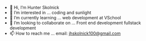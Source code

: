 - 👋 Hi, I’m Hunter Skolnick
- 👀 I’m interested in ... coding and sunlight
- 🌱 I’m currently learning ... web development at VSchool
- 💞️ I’m looking to collaborate on ... Front end development fullstack development
- 📫 How to reach me ... email: jhskolnick100@gmail.com    

<!---
Hunterthecoder96/Hunterthecoder96 is a ✨ special ✨ repository because its `README.md` (this file) appears on your GitHub profile.
You can click the Preview link to take a look at your changes.
--->
